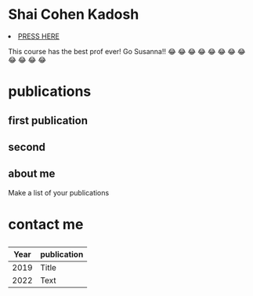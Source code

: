 # Shai Cohen Kadosh



<li><a href="https://www.shaicohen.net">PRESS HERE</a></li>


This course has the best prof ever! Go Susanna!! :joy: :joy: :joy: :joy: :joy: :joy: :joy: :joy: :joy: :joy: :joy: :joy: 
# publications
## first publication
## second
## about me
Make a list of your publications 
# contact me

##
| Year | publication |
| ----------- | ----------- |
| 2019 | Title |
| 2022 | Text |



